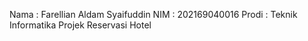 Nama : Farellian Aldam Syaifuddin
NIM : 202169040016
Prodi : Teknik Informatika
Projek Reservasi Hotel